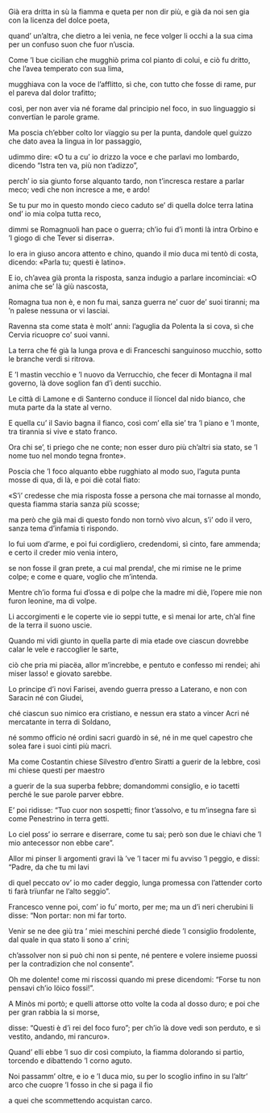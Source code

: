 Già era dritta in sù la fiamma e queta
per non dir più, e già da noi sen gia
con la licenza del dolce poeta,

quand’ un’altra, che dietro a lei venìa,
ne fece volger li occhi a la sua cima
per un confuso suon che fuor n’uscia.

Come ’l bue cicilian che mugghiò prima
col pianto di colui, e ciò fu dritto,
che l’avea temperato con sua lima,

mugghiava con la voce de l’afflitto,
sì che, con tutto che fosse di rame,
pur el pareva dal dolor trafitto;

così, per non aver via né forame
dal principio nel foco, in suo linguaggio
si convertïan le parole grame.

Ma poscia ch’ebber colto lor vïaggio
su per la punta, dandole quel guizzo
che dato avea la lingua in lor passaggio,

udimmo dire: «O tu a cu’ io drizzo
la voce e che parlavi mo lombardo,
dicendo “Istra ten va, più non t’adizzo”,

perch’ io sia giunto forse alquanto tardo,
non t’incresca restare a parlar meco;
vedi che non incresce a me, e ardo!

Se tu pur mo in questo mondo cieco
caduto se’ di quella dolce terra
latina ond’ io mia colpa tutta reco,

dimmi se Romagnuoli han pace o guerra;
ch’io fui d’i monti là intra Orbino
e ’l giogo di che Tever si diserra».

Io era in giuso ancora attento e chino,
quando il mio duca mi tentò di costa,
dicendo: «Parla tu; questi è latino».

E io, ch’avea già pronta la risposta,
sanza indugio a parlare incominciai:
«O anima che se’ là giù nascosta,

Romagna tua non è, e non fu mai,
sanza guerra ne’ cuor de’ suoi tiranni;
ma ’n palese nessuna or vi lasciai.

Ravenna sta come stata è molt’ anni:
l’aguglia da Polenta la si cova,
sì che Cervia ricuopre co’ suoi vanni.

La terra che fé già la lunga prova
e di Franceschi sanguinoso mucchio,
sotto le branche verdi si ritrova.

E ’l mastin vecchio e ’l nuovo da Verrucchio,
che fecer di Montagna il mal governo,
là dove soglion fan d’i denti succhio.

Le città di Lamone e di Santerno
conduce il lïoncel dal nido bianco,
che muta parte da la state al verno.

E quella cu’ il Savio bagna il fianco,
così com’ ella sie’ tra ’l piano e ’l monte,
tra tirannia si vive e stato franco.

Ora chi se’, ti priego che ne conte;
non esser duro più ch’altri sia stato,
se ’l nome tuo nel mondo tegna fronte».

Poscia che ’l foco alquanto ebbe rugghiato
al modo suo, l’aguta punta mosse
di qua, di là, e poi diè cotal fiato:

«S’i’ credesse che mia risposta fosse
a persona che mai tornasse al mondo,
questa fiamma staria sanza più scosse;

ma però che già mai di questo fondo
non tornò vivo alcun, s’i’ odo il vero,
sanza tema d’infamia ti rispondo.

Io fui uom d’arme, e poi fui cordigliero,
credendomi, sì cinto, fare ammenda;
e certo il creder mio venìa intero,

se non fosse il gran prete, a cui mal prenda!,
che mi rimise ne le prime colpe;
e come e quare, voglio che m’intenda.

Mentre ch’io forma fui d’ossa e di polpe
che la madre mi diè, l’opere mie
non furon leonine, ma di volpe.

Li accorgimenti e le coperte vie
io seppi tutte, e sì menai lor arte,
ch’al fine de la terra il suono uscie.

Quando mi vidi giunto in quella parte
di mia etade ove ciascun dovrebbe
calar le vele e raccoglier le sarte,

ciò che pria mi piacëa, allor m’increbbe,
e pentuto e confesso mi rendei;
ahi miser lasso! e giovato sarebbe.

Lo principe d’i novi Farisei,
avendo guerra presso a Laterano,
e non con Saracin né con Giudei,

ché ciascun suo nimico era cristiano,
e nessun era stato a vincer Acri
né mercatante in terra di Soldano,

né sommo officio né ordini sacri
guardò in sé, né in me quel capestro
che solea fare i suoi cinti più macri.

Ma come Costantin chiese Silvestro
d’entro Siratti a guerir de la lebbre,
così mi chiese questi per maestro

a guerir de la sua superba febbre;
domandommi consiglio, e io tacetti
perché le sue parole parver ebbre.

E’ poi ridisse: “Tuo cuor non sospetti;
finor t’assolvo, e tu m’insegna fare
sì come Penestrino in terra getti.

Lo ciel poss’ io serrare e diserrare,
come tu sai; però son due le chiavi
che ’l mio antecessor non ebbe care”.

Allor mi pinser li argomenti gravi
là ’ve ’l tacer mi fu avviso ’l peggio,
e dissi: “Padre, da che tu mi lavi

di quel peccato ov’ io mo cader deggio,
lunga promessa con l’attender corto
ti farà trïunfar ne l’alto seggio”.

Francesco venne poi, com’ io fu’ morto,
per me; ma un d’i neri cherubini
li disse: “Non portar: non mi far torto.

Venir se ne dee giù tra ’ miei meschini
perché diede ’l consiglio frodolente,
dal quale in qua stato li sono a’ crini;

ch’assolver non si può chi non si pente,
né pentere e volere insieme puossi
per la contradizion che nol consente”.

Oh me dolente! come mi riscossi
quando mi prese dicendomi: “Forse
tu non pensavi ch’io löico fossi!”.

A Minòs mi portò; e quelli attorse
otto volte la coda al dosso duro;
e poi che per gran rabbia la si morse,

disse: “Questi è d’i rei del foco furo”;
per ch’io là dove vedi son perduto,
e sì vestito, andando, mi rancuro».

Quand’ elli ebbe ’l suo dir così compiuto,
la fiamma dolorando si partio,
torcendo e dibattendo ’l corno aguto.

Noi passamm’ oltre, e io e ’l duca mio,
su per lo scoglio infino in su l’altr’ arco
che cuopre ’l fosso in che si paga il fio

a quei che scommettendo acquistan carco.